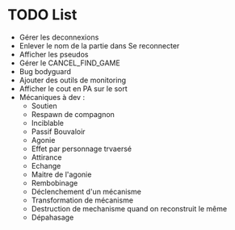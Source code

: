 # TODO List

- Gérer les deconnexions
- Enlever le nom de la partie dans Se reconnecter
- Afficher les pseudos
- Gérer le CANCEL_FIND_GAME
- Bug bodyguard
- Ajouter des outils de monitoring
- Afficher le cout en PA sur le sort
- Mécaniques à dev : 
  - Soutien
  - Respawn de compagnon
  - Inciblable
  - Passif Bouvaloir
  - Agonie
  - Effet par personnage trvaersé
  - Attirance
  - Echange
  - Maitre de l'agonie
  - Rembobinage
  - Déclenchement d'un mécanisme
  - Transformation de mécanisme
  - Destruction de mechanisme quand on reconstruit le même 
  - Dépahasage
